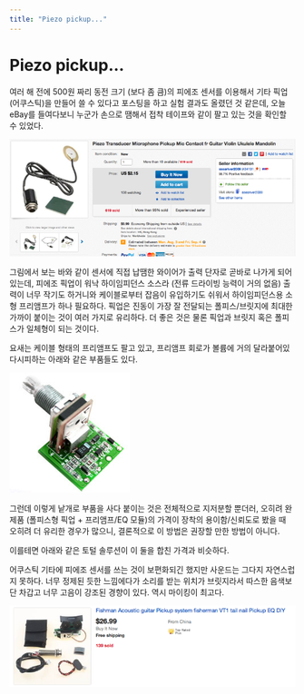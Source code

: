 ```yaml
---
title: "Piezo pickup..."
---
```

# Piezo pickup...


여러 해 전에 500원 짜리 동전 크기 (보다 좀 큼)의 피에조 센서를 이용해서 기타 픽업(어쿠스틱)을 만들어 쓸 수 있다고 포스팅을 하고 실험 결과도 올렸던 것 같은데, 오늘 eBay를 들여다보니 누군가 손으로 땜해서 접착 테이프와 같이 팔고 있는 것을 확인할 수 있었다.






![image](/assets/images/fc8bdaeb52c13d4e6a5ce0e0ac9b2217.png)




그림에서 보는 바와 같이 센서에 직접 납땜한 와이어가 출력 단자로 곧바로 나가게 되어있는데, 피에조 픽업이 워낙 하이임피던스 소스라 (전류 드라이빙 능력이 거의 없음) 출력이 너무 작기도 하거니와 케이블로부터 잡음이 유입하기도 쉬워서 하이임피던스용 소형 프리앰프가 하나 필요하다. 픽업은 진동이 가장 잘 전달되는 폴피스/브릿지에 최대한 가까이 붙이는 것이 여러 가지로 유리하다. 더 좋은 것은 물론 픽업과 브릿지 혹은 폴피스가 일체형이 되는 것이다.




요새는 케이블 형태의 프리앰프도 팔고 있고, 프리앰프 회로가 볼륨에 거의 달라붙어있다시피하는 아래와 같은 부품들도 있다.






![image](/assets/images/595524f9d5275eb10b9e26c48e10ac99.jpg)




그런데 이렇게 낱개로 부품을 사다 붙이는 것은 전체적으로 지저분할 뿐더러, 오히려 완제품 (폴피스형 픽업 + 프리앰프/EQ 모듈)의 가격이 장착의 용이함/신뢰도로 봤을 때 오히려 더 유리한 경우가 많으니, 결론적으로 이 방법은 권장할 만한 방법이 아니다. 




이를테면 아래와 같은 토털 솔루션이 이 둘을 합친 가격과 비슷하다.




어쿠스틱 기타에 피에조 센서를 쓰는 것이 보편화되긴 했지만 사운드는 그다지 자연스럽지 못하다. 너무 정제된 듯한 느낌에다가 소리를 받는 위치가 브릿지라서 따스한 음색보단 차갑고 너무 고음이 강조된 경향이 있다. 역시 마이킹이 최고다.



![image](/assets/images/a2acf6c5b96999123525232d5e06c785.png)




 



